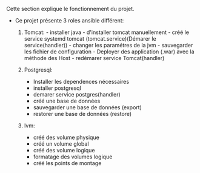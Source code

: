 Cette section explique le fonctionnement du projet.

* Ce projet présente 3 roles ansible différent:
  1. Tomcat:
         - installer java
         - d'installer tomcat manuellement
         - créé le service systemd tomcat (tomcat.service)(Démarer le service(handler))
         - changer les paramétres de la jvm
         - sauvegarder les fichier de configuration
         - Deployer des application (.war) avec la méthode des Host
         - redémarer service Tomcat(handler)

  3. Postgresql:
       - Installer les dependences nécessaires
       - installer postgresql
       - demarer service postgres(handler)
       - créé une base de données
       - sauvegarder une base de données (export)
       - restorer une base de données (restore)
  4. lvm:
       - créé des volume physique
       - créé un volume global
       - créé des volume logique
       - formatage des volumes logique
       - créé les points de montage
    
     
